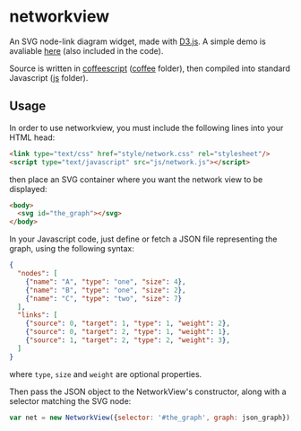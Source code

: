 networkview
===========

An SVG node-link diagram widget, made with [D3.js](http://d3js.org). A simple demo is avaliable [here](http://wafi.iit.cnr.it/webvis/diagrams/network/) (also included in the code).

Source is written in [coffeescript](http://coffeescript.org) ([coffee](https://github.com/nitaku/networkview/tree/master/coffee) folder), then compiled into standard Javascript ([js](https://github.com/nitaku/networkview/tree/master/js) folder).

Usage
-----

In order to use networkview, you must include the following lines into your HTML head:

```html
<link type="text/css" href="style/network.css" rel="stylesheet"/>
<script type="text/javascript" src="js/network.js"></script>
```

then place an SVG container where you want the network view to be displayed:

```html
<body>
  <svg id="the_graph"></svg>
</body>
```

In your Javascript code, just define or fetch a JSON file representing the graph, using the following syntax:

```json
{
  "nodes": [
    {"name": "A", "type": "one", "size": 4},
    {"name": "B", "type": "one", "size": 2},
    {"name": "C", "type": "two", "size": 7}
  ],
  "links": [
    {"source": 0, "target": 1, "type": 1, "weight": 2},
    {"source": 0, "target": 2, "type": 1, "weight": 1},
    {"source": 1, "target": 2, "type": 2, "weight": 3},
  ]
}
```

where `type`, `size` and `weight` are optional properties.

Then pass the JSON object to the NetworkView's constructor, along with a selector matching the SVG node:

```javascript
var net = new NetworkView({selector: '#the_graph', graph: json_graph});
```

